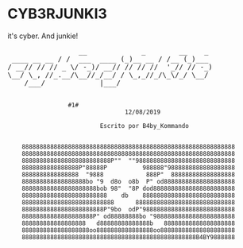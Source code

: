 # CYB3RJUNKI3
it's cyber. And junkie!

<html>
	<body> <pre>
	             __             _        __    _     
 ____ __ __ / /  ___  ____ (_)__ __ / /__ (_)___ 
/ __// // // _ \/ -_)/ __// // // //  '_// // -_)
\__/ \_, //_.__/\__//_/__/ / \_,_//_/\_\/_/ \__/ 
    /___/             |___/                   

      


					 #1#
                                     12/08/2019
                                  
                              Escrito por B4by_Kommando

                                           
		888888888888888888888888888888888888888888888888888888888888
		888888888888888888888888888888888888888888888888888888888888
		8888888888888888888888888P""  ""9888888888888888888888888888
		8888888888888888P"88888P          988888"9888888888888888888
		8888888888888888  "9888            888P"  888888888888888888
		888888888888888888bo "9  d8o  o8b  P" od88888888888888888888
		888888888888888888888bob 98"  "8P dod88888888888888888888888
		888888888888888888888888    db    88888888888888888888888888
		88888888888888888888888888      8888888888888888888888888888
		88888888888888888888888P"9bo  odP"98888888888888888888888888
		88888888888888888888P" od88888888bo "98888888888888888888888
		888888888888888888   d88888888888888b   88888888888888888888
		8888888888888888888oo8888888888888888oo888888888888888888888
		8888888888888888888888888888888888888888888888888B4BY9888888
